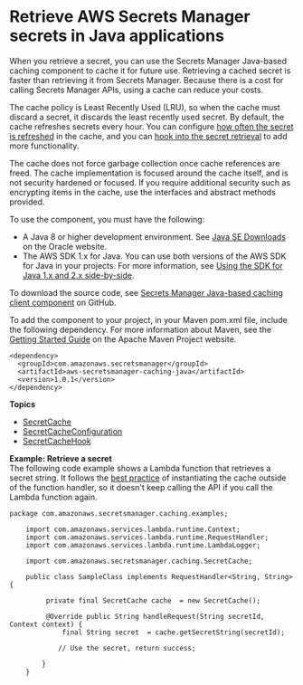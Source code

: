 # Retrieve AWS Secrets Manager secrets in Java applications<a name="retrieving-secrets_cache-java"></a>

When you retrieve a secret, you can use the Secrets Manager Java\-based caching component to cache it for future use\. Retrieving a cached secret is faster than retrieving it from Secrets Manager\. Because there is a cost for calling Secrets Manager APIs, using a cache can reduce your costs\.

The cache policy is Least Recently Used \(LRU\), so when the cache must discard a secret, it discards the least recently used secret\. By default, the cache refreshes secrets every hour\. You can configure [how often the secret is refreshed](retrieving-secrets_cache-java-ref_SecretCacheConfiguration.md#retrieving-secrets_cache-java-ref_SecretCacheConfiguration_methods-getCacheItemTTL) in the cache, and you can [hook into the secret retrieval](retrieving-secrets_cache-java-ref_SecretCacheHook.md) to add more functionality\.

The cache does not force garbage collection once cache references are freed\. The cache implementation is focused around the cache itself, and is not security hardened or focused\. If you require additional security such as encrypting items in the cache, use the interfaces and abstract methods provided\.

To use the component, you must have the following: 
+ A Java 8 or higher development environment\. See [Java SE Downloads](https://www.oracle.com/technetwork/java/javase/downloads/index.html) on the Oracle website\.
+ The AWS SDK 1\.x for Java\. You can use both versions of the AWS SDK for Java in your projects\. For more information, see [Using the SDK for Java 1\.x and 2\.x side\-by\-side](https://docs.aws.amazon.com/sdk-for-java/latest/developer-guide/migration-side-by-side.html)\.

To download the source code, see [Secrets Manager Java\-based caching client component](https://github.com/aws/aws-secretsmanager-caching-java) on GitHub\.

To add the component to your project, in your Maven pom\.xml file, include the following dependency\. For more information about Maven, see the [Getting Started Guide](https://maven.apache.org/guides/getting-started/index.html) on the Apache Maven Project website\.

```
<dependency>
  <groupId>com.amazonaws.secretsmanager</groupId>
  <artifactId>aws-secretsmanager-caching-java</artifactId>
  <version>1.0.1</version>
</dependency>
```

**Topics**
+ [SecretCache](retrieving-secrets_cache-java-ref_SecretCache.md)
+ [SecretCacheConfiguration](retrieving-secrets_cache-java-ref_SecretCacheConfiguration.md)
+ [SecretCacheHook](retrieving-secrets_cache-java-ref_SecretCacheHook.md)

**Example: Retrieve a secret**  
The following code example shows a Lambda function that retrieves a secret string\. It follows the [best practice](https://docs.aws.amazon.com/lambda/latest/dg/best-practices.html) of instantiating the cache outside of the function handler, so it doesn't keep calling the API if you call the Lambda function again\.  

```
package com.amazonaws.secretsmanager.caching.examples;
    
    import com.amazonaws.services.lambda.runtime.Context;
    import com.amazonaws.services.lambda.runtime.RequestHandler;
    import com.amazonaws.services.lambda.runtime.LambdaLogger;
    
    import com.amazonaws.secretsmanager.caching.SecretCache;
    
    public class SampleClass implements RequestHandler<String, String> {
    
         private final SecretCache cache  = new SecretCache();
    
         @Override public String handleRequest(String secretId,  Context context) {
             final String secret  = cache.getSecretString(secretId);
    
            // Use the secret, return success;
    
        }
    }
```